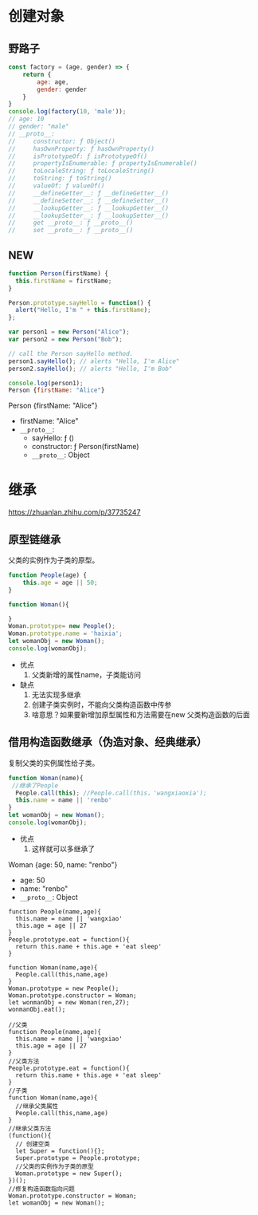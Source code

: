 # 创建对象

## 野路子
```javascript
const factory = (age, gender) => {
    return {
        age: age,
        gender: gender
    }
}
console.log(factory(10, 'male'));
// age: 10
// gender: "male"
// __proto__:
//     constructor: ƒ Object()
//     hasOwnProperty: ƒ hasOwnProperty()
//     isPrototypeOf: ƒ isPrototypeOf()
//     propertyIsEnumerable: ƒ propertyIsEnumerable()
//     toLocaleString: ƒ toLocaleString()
//     toString: ƒ toString()
//     valueOf: ƒ valueOf()
//     __defineGetter__: ƒ __defineGetter__()
//     __defineSetter__: ƒ __defineSetter__()
//     __lookupGetter__: ƒ __lookupGetter__()
//     __lookupSetter__: ƒ __lookupSetter__()
//     get __proto__: ƒ __proto__()
//     set __proto__: ƒ __proto__()
```

## NEW
```javascript
function Person(firstName) {
  this.firstName = firstName;
}

Person.prototype.sayHello = function() {
  alert("Hello, I'm " + this.firstName);
};

var person1 = new Person("Alice");
var person2 = new Person("Bob");

// call the Person sayHello method.
person1.sayHello(); // alerts "Hello, I'm Alice"
person2.sayHello(); // alerts "Hello, I'm Bob"

console.log(person1);
Person {firstName: "Alice"}
```

Person {firstName: "Alice"}

- firstName: "Alice"
- `__proto__`:
    - sayHello: ƒ ()
    - constructor: ƒ Person(firstName)
    - `__proto__`: Object

# 继承
https://zhuanlan.zhihu.com/p/37735247

## 原型链继承
父类的实例作为子类的原型。
```javascript
function People(age) {
    this.age = age || 50;
}

function Woman(){ 

}
Woman.prototype= new People();
Woman.prototype.name = 'haixia';
let womanObj = new Woman();
console.log(womanObj);
```
- 优点
    1. 父类新增的属性name，子类能访问
- 缺点
    1. 无法实现多继承
    2. 创建子类实例时，不能向父类构造函数中传参
    3. 啥意思？如果要新增加原型属性和方法需要在new 父类构造函数的后面

## 借用构造函数继承（伪造对象、经典继承）
复制父类的实例属性给子类。
```javascript
function Woman(name){
 //继承了People
  People.call(this); //People.call(this，'wangxiaoxia'); 
  this.name = name || 'renbo'
}
let womanObj = new Woman();
console.log(womanObj);
```

- 优点
    1. 这样就可以多继承了

Woman {age: 50, name: "renbo"}
- age: 50
- name: "renbo"
- `__proto__`: Object

```
function People(name,age){
  this.name = name || 'wangxiao'
  this.age = age || 27
}
People.prototype.eat = function(){
  return this.name + this.age + 'eat sleep'
}

function Woman(name,age){
  People.call(this,name,age)
}
Woman.prototype = new People();
Woman.prototype.constructor = Woman;
let wonmanObj = new Woman(ren,27);
wonmanObj.eat(); 
```

```
//父类
function People(name,age){
  this.name = name || 'wangxiao'
  this.age = age || 27
}
//父类方法
People.prototype.eat = function(){
  return this.name + this.age + 'eat sleep'
}
//子类
function Woman(name,age){
  //继承父类属性
  People.call(this,name,age)
}
//继承父类方法
(function(){
  // 创建空类
  let Super = function(){};
  Super.prototype = People.prototype;
  //父类的实例作为子类的原型
  Woman.prototype = new Super();
})();
//修复构造函数指向问题
Woman.prototype.constructor = Woman;
let womanObj = new Woman();

```
